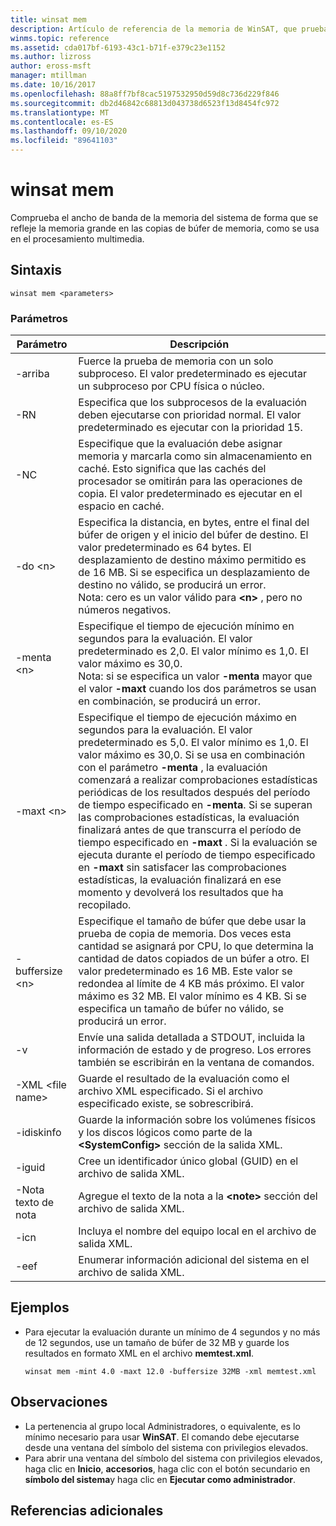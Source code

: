 ```yaml
---
title: winsat mem
description: Artículo de referencia de la memoria de WinSAT, que prueba el ancho de banda de la memoria del sistema de forma que se refleje la memoria grande en las copias de búfer de memoria, como se usa en el procesamiento multimedia.
winms.topic: reference
ms.assetid: cda017bf-6193-43c1-b71f-e379c23e1152
ms.author: lizross
author: eross-msft
manager: mtillman
ms.date: 10/16/2017
ms.openlocfilehash: 88a8ff7bf8cac5197532950d59d8c736d229f846
ms.sourcegitcommit: db2d46842c68813d043738d6523f13d8454fc972
ms.translationtype: MT
ms.contentlocale: es-ES
ms.lasthandoff: 09/10/2020
ms.locfileid: "89641103"
---
```

# <a name="winsat-mem"></a>winsat mem



Comprueba el ancho de banda de la memoria del sistema de forma que se refleje la memoria grande en las copias de búfer de memoria, como se usa en el procesamiento multimedia.



## <a name="syntax"></a>Sintaxis

```
winsat mem <parameters>
```

### <a name="parameters"></a>Parámetros

|Parámetro|Descripción|
|---------|-----------|
|-arriba|Fuerce la prueba de memoria con un solo subproceso. El valor predeterminado es ejecutar un subproceso por CPU física o núcleo.|
|-RN|Especifica que los subprocesos de la evaluación deben ejecutarse con prioridad normal. El valor predeterminado es ejecutar con la prioridad 15.|
|-NC|Especifique que la evaluación debe asignar memoria y marcarla como sin almacenamiento en caché. Esto significa que las cachés del procesador se omitirán para las operaciones de copia. El valor predeterminado es ejecutar en el espacio en caché.|
|-do \<n>|Especifica la distancia, en bytes, entre el final del búfer de origen y el inicio del búfer de destino. El valor predeterminado es 64 bytes. El desplazamiento de destino máximo permitido es de 16 MB. Si se especifica un desplazamiento de destino no válido, se producirá un error.</br>Nota: cero es un valor válido para **\<n>** , pero no números negativos.|
|-menta \<n>|Especifique el tiempo de ejecución mínimo en segundos para la evaluación. El valor predeterminado es 2,0. El valor mínimo es 1,0. El valor máximo es 30,0.</br>Nota: si se especifica un valor **-menta** mayor que el valor **-maxt** cuando los dos parámetros se usan en combinación, se producirá un error.|
|-maxt \<n>|Especifique el tiempo de ejecución máximo en segundos para la evaluación. El valor predeterminado es 5,0. El valor mínimo es 1,0. El valor máximo es 30,0. Si se usa en combinación con el parámetro **-menta** , la evaluación comenzará a realizar comprobaciones estadísticas periódicas de los resultados después del período de tiempo especificado en **-menta**. Si se superan las comprobaciones estadísticas, la evaluación finalizará antes de que transcurra el período de tiempo especificado en **-maxt** . Si la evaluación se ejecuta durante el período de tiempo especificado en **-maxt** sin satisfacer las comprobaciones estadísticas, la evaluación finalizará en ese momento y devolverá los resultados que ha recopilado.|
|-buffersize \<n>|Especifique el tamaño de búfer que debe usar la prueba de copia de memoria. Dos veces esta cantidad se asignará por CPU, lo que determina la cantidad de datos copiados de un búfer a otro. El valor predeterminado es 16 MB. Este valor se redondea al límite de 4 KB más próximo. El valor máximo es 32 MB. El valor mínimo es 4 KB. Si se especifica un tamaño de búfer no válido, se producirá un error.|
|-v|Envíe una salida detallada a STDOUT, incluida la información de estado y de progreso. Los errores también se escribirán en la ventana de comandos.|
|-XML \<file name>|Guarde el resultado de la evaluación como el archivo XML especificado. Si el archivo especificado existe, se sobrescribirá.|
|-idiskinfo|Guarde la información sobre los volúmenes físicos y los discos lógicos como parte de la **\<SystemConfig>** sección de la salida XML.|
|-iguid|Cree un identificador único global (GUID) en el archivo de salida XML.|
|-Nota texto de nota|Agregue el texto de la nota a la **\<note>** sección del archivo de salida XML.|
|-icn|Incluya el nombre del equipo local en el archivo de salida XML.|
|-eef|Enumerar información adicional del sistema en el archivo de salida XML.|

## <a name="examples"></a>Ejemplos

- Para ejecutar la evaluación durante un mínimo de 4 segundos y no más de 12 segundos, use un tamaño de búfer de 32 MB y guarde los resultados en formato XML en el archivo **memtest.xml**.
  ```
  winsat mem -mint 4.0 -maxt 12.0 -buffersize 32MB -xml memtest.xml
  ```

## <a name="remarks"></a>Observaciones

-   La pertenencia al grupo local Administradores, o equivalente, es lo mínimo necesario para usar **WinSAT**. El comando debe ejecutarse desde una ventana del símbolo del sistema con privilegios elevados.
-   Para abrir una ventana del símbolo del sistema con privilegios elevados, haga clic en **Inicio**, **accesorios**, haga clic con el botón secundario en **símbolo del sistema**y haga clic en **Ejecutar como administrador**.

## <a name="additional-references"></a>Referencias adicionales

